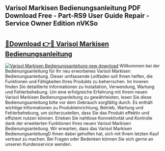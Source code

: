 ## Varisol Markisen Bedienungsanleitung PDF Download Free - Part-RS9 User Guide Repair - Service Owner Edition nVKSo

# <h2><a href="http://df4ktr1.blite.top/?on=Varisol+Markisen+Bedienungsanleitung">🔗Download 👉🔴 Varisol Markisen Bedienungsanleitung</a></h2>

[![Varisol Markisen Bedienungsanleitung new download](https://i.imgur.com/lujVjoI.png)](http://df4ktr1.blite.top/?on=Varisol+Markisen+Bedienungsanleitung)
Willkommen bei der Bedienungsanleitung für Ihr neu erworbenes Varisol Markisen Bedienungsanleitung. Dieser umfassende Leitfaden soll Ihnen helfen, die Funktionen und Fähigkeiten Ihres Produkts zu beherrschen. Im Inneren finden Sie detaillierte Informationen zu Installation, Verwendung, Wartung und Fehlerbehebung. Um eine erfolgreiche Erfahrung mit Ihrem neuen Varisol Markisen Bedienungsanleitung zu gewährleisten, lesen Sie diese Bedienungsanleitung bitte vor dem Gebrauch sorgfältig durch. Es enthält wichtige Informationen zu Produkteinrichtung, Betrieb, Wartung und Fehlerbehebung, um sicherzustellen, dass Sie das Produkt effektiv und effizient nutzen können. Erleben Sie nahtlose Konnektivität und Kontrolle dank der erweiterten Funktionen Ihres neuen Varisol Markisen Bedienungsanleitung. Wir erwarten, dass das Varisol Markisen BedienungsanleitungD Ihnen dabei geholfen hat, sich mit Ihrem letzten Kauf vertraut zu machen. Bei Fragen oder Bedenken können Sie sich gerne an unseren Kundenservice wenden.

